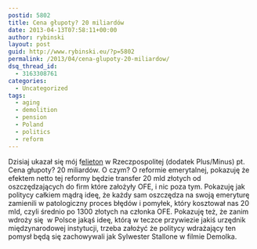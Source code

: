 ```yaml
---
postid: 5802
title: Cena głupoty? 20 miliardów
date: 2013-04-13T07:58:11+00:00
author: rybinski
layout: post
guid: http://www.rybinski.eu/?p=5802
permalink: /2013/04/cena-glupoty-20-miliardow/
dsq_thread_id:
  - 3163308761
categories:
  - Uncategorized
tags:
  - aging
  - demolition
  - pension
  - Poland
  - politics
  - reform
---
```

Dzisiaj ukazał się mój f[elieton](http://www.rp.pl/artykul/61991,999310-Cena-glupoty--20-miliardow.html) w Rzeczpospolitej (dodatek Plus/Minus) pt. Cena głupoty? 20 miliardów. O czym? O reformie emerytalnej, pokazuję że efektem netto tej reformy będzie transfer 20 mld złotych od oszczędzających do firm które założyły OFE, i nic poza tym. Pokazuję jak politycy całkiem mądrą ideę, że każdy sam oszczędza na swoją emeryturę zamienili w patologiczny proces błędów i pomyłek, który kosztował nas 20 mld, czyli średnio po 1300 złotych na członka OFE. Pokazuję też, że zanim wdroży się  w Polsce jakąś ideę, którą w teczce przywiezie jakiś urzędnik międzynarodowej instytucji, trzeba założyć że politycy wdrażający ten pomysł będą się zachowywali jak Sylwester Stallone w filmie Demolka.

